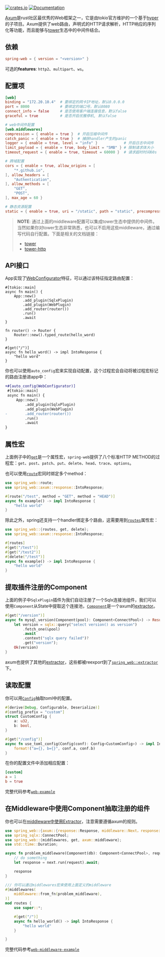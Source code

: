 [![crates.io](https://img.shields.io/crates/v/spring-web.svg)](https://crates.io/crates/spring-web)
[![Documentation](https://docs.rs/spring-web/badge.svg)](https://docs.rs/spring-web)

[Axum](https://github.com/tokio-rs/axum)是rust社区最优秀的Web框架之一，它是由tokio官方维护的一个基于[hyper](https://github.com/hyperium/hyper)的子项目。Axum提供了web路由，声明式的HTTP请求解析，HTTP响应的序列化等功能，而且能够与[tower](https://github.com/tower-rs)生态中的中间件结合。

## 依赖

```toml
spring-web = { version = "<version>" }
```

可选的**features**: `http2`、`multipart`、`ws`。

## 配置项

```toml
[web]
binding = "172.20.10.4"  # 要绑定的网卡IP地址，默认0.0.0.0
port = 8000              # 要绑定的端口号，默认8080
connect_info = false     # 是否使用客户端连接信息，默认false
graceful = true          # 是否开启优雅停机, 默认false

# web中间件配置
[web.middlewares]
compression = { enable = true }  # 开启压缩中间件
catch_panic = { enable = true }  # 捕获handler产生的panic
logger = { enable = true, level = "info" }            # 开启日志中间件
limit_payload = { enable = true, body_limit = "5MB" } # 限制请求体大小
timeout_request = { enable = true, timeout = 60000 }  # 请求超时时间60s

# 跨域配置
cors = { enable = true, allow_origins = [
    "*.github.io",
], allow_headers = [
    "Authentication",
], allow_methods = [
    "GET",
    "POST",
], max_age = 60 }

# 静态资源配置
static = { enable = true, uri = "/static", path = "static", precompressed = true, fallback = "index.html" }
```

> **NOTE**: 通过上面的middleware配置可以集成tower生态中提供的中间件。当然如果你对tower生态非常熟悉，也可以不启用这些middleware，通过编写代码自行配置。下面是相关的文档链接：
> * [tower](https://docs.rs/tower/latest/tower/)
> * [tower-http](https://docs.rs/tower-http/latest/tower_http/)

## API接口

App实现了[WebConfigurator](https://docs.rs/spring-web/latest/spring_web/trait.WebConfigurator.html)特征，可以通过该特征指定路由配置：

```no_run, rust, linenos, hl_lines=6 10-18
#[tokio::main]
async fn main() {
    App::new()
        .add_plugin(SqlxPlugin)
        .add_plugin(WebPlugin)
        .add_router(router())
        .run()
        .await
}

fn router() -> Router {
    Router::new().typed_route(hello_word)
}

#[get("/")]
async fn hello_word() -> impl IntoResponse {
    "hello word"
}
```

你也可以使用`auto_config`宏来实现自动配置，这个过程宏会自动将被过程宏标记的路由注册进app中：

```diff
+#[auto_config(WebConfigurator)]
 #[tokio::main]
 async fn main() {
     App::new()
         .add_plugin(SqlxPlugin)
         .add_plugin(WebPlugin)
-        .add_router(router())
         .run()
         .await
}
```

## 属性宏

上面例子中的[`get`](https://docs.rs/spring-macros/latest/spring_macros/attr.get.html)是一个属性宏，`spring-web`提供了八个标准HTTP METHOD的过程宏：`get`、`post`、`patch`、`put`、`delete`、`head`、`trace`、`options`。

也可以使用[`route`](https://docs.rs/spring-macros/latest/spring_macros/attr.route.html)宏同时绑定多个method：

```rust
use spring_web::route;
use spring_web::axum::response::IntoResponse;

#[route("/test", method = "GET", method = "HEAD")]
async fn example() -> impl IntoResponse {
    "hello world"
}
```

除此之外，spring还支持一个handler绑定多个路由，这需要用到[`routes`](https://docs.rs/spring-macros/latest/spring_macros/attr.routes.html)属性宏：

```rust
use spring_web::{routes, get, delete};
use spring_web::axum::response::IntoResponse;

#[routes]
#[get("/test")]
#[get("/test2")]
#[delete("/test")]
async fn example() -> impl IntoResponse {
    "hello world"
}
```

## 提取插件注册的Component

上面的例子中`SqlxPlugin`插件为我们自动注册了一个Sqlx连接池组件，我们可以使用`Component`从State中提取这个连接池，[`Component`](https://docs.rs/spring-web/latest/spring_web/extractor/struct.Component.html)是一个axum的[extractor](https://docs.rs/axum/latest/axum/extract/index.html)。

```rust
#[get("/version")]
async fn mysql_version(Component(pool): Component<ConnectPool>) -> Result<String> {
    let version = sqlx::query("select version() as version")
        .fetch_one(&pool)
        .await
        .context("sqlx query failed")?
        .get("version");
    Ok(version)
}
```

axum也提供了其他的[extractor](https://docs.rs/axum/latest/axum/extract/index.html)，这些都被reexport到了[`spring_web::extractor`](https://docs.rs/spring-web/latest/spring_web/extractor/index.html)下。

## 读取配置

你可以用[`Config`](https://docs.rs/spring-web/latest/spring_web/extractor/struct.Config.html)抽取toml中的配置。

```rust
#[derive(Debug, Configurable, Deserialize)]
#[config_prefix = "custom"]
struct CustomConfig {
    a: u32,
    b: bool,
}

#[get("/config")]
async fn use_toml_config(Config(conf): Config<CustomConfig>) -> impl IntoResponse {
    format!("a={}, b={}", conf.a, conf.b)
}
```

在你的配置文件中添加相应配置：

```toml
[custom]
a = 1
b = true
```

完整代码参考[`web-example`](https://github.com/spring-rs/spring-rs/tree/master/examples/web-example)

## 在Middleware中使用Component抽取注册的组件

你也可以在[middleware中使用Extractor](https://docs.rs/axum/latest/axum/middleware/fn.from_fn.html)，注意需要遵循axum的规则。

```rust
use spring_web::{axum::{response::Response, middleware::Next，response::IntoResponse}, extractor::{Request, Component}};
use spring_sqlx::ConnectPool;
use spring_web::{middlewares, get, axum::middleware};
use std::time::Duration;

async fn problem_middleware(Component(db): Component<ConnectPool>, request: Request, next: Next) -> Response {
    // do something
    let response = next.run(request).await;

    response
}

/// 你可以通过middlewares宏来使用上面定义的middleware
#[middlewares(
    middleware::from_fn(problem_middleware),
)]
mod routes {
    use super::*;

    #[get("/")]
    async fn hello_world() -> impl IntoResponse {
        "hello world"
    }

}
```


完整代码参考[`web-middleware-example`](https://github.com/spring-rs/spring-rs/tree/master/examples/web-middleware-example)
